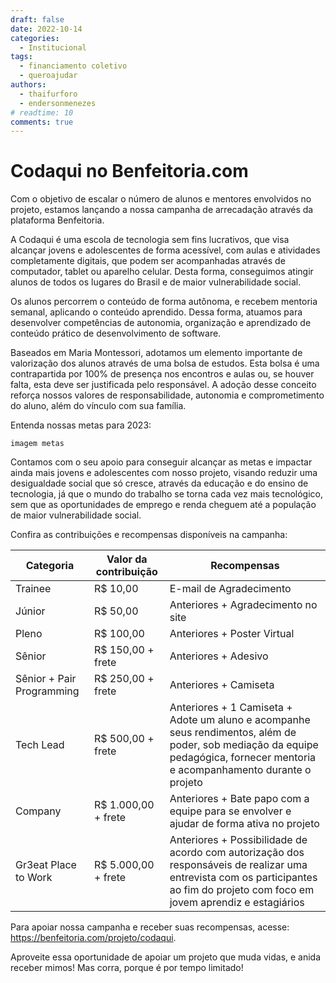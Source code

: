 ```yaml
---
draft: false 
date: 2022-10-14
categories:
  - Institucional
tags:
  - financiamento coletivo
  - queroajudar
authors:
  - thaifurforo
  - endersonmenezes
# readtime: 10
comments: true
---
```


# Codaqui no Benfeitoria.com

Com o objetivo de escalar o número de alunos e mentores envolvidos no projeto, estamos lançando a nossa campanha de arrecadação através da plataforma Benfeitoria.

<!-- more -->

A Codaqui é uma escola de tecnologia sem fins lucrativos, que visa alcançar jovens e adolescentes de forma acessível, com aulas e atividades completamente digitais, que podem ser acompanhadas através de computador, tablet ou aparelho celular. Desta forma, conseguimos atingir alunos de todos os lugares do Brasil e de maior vulnerabilidade social.

Os alunos percorrem o conteúdo de forma autônoma, e recebem mentoria semanal, aplicando o conteúdo aprendido. Dessa forma, atuamos para desenvolver competências de autonomia, organização e aprendizado de conteúdo prático de desenvolvimento de software.

Baseados em Maria Montessori, adotamos um elemento importante de valorização dos alunos através de uma bolsa de estudos. Esta bolsa é uma contrapartida por 100% de presença nos encontros e aulas ou, se houver falta, esta deve ser justificada pelo responsável. A adoção desse conceito reforça nossos valores de responsabilidade, autonomia e comprometimento do aluno, além do vínculo com sua família.

Entenda nossas metas para 2023:

`imagem metas`

Contamos com o seu apoio para conseguir alcançar as metas e impactar ainda mais jovens e adolescentes com nosso projeto, visando reduzir uma desigualdade social que só cresce, através da educação e do ensino de tecnologia, já que o mundo do trabalho se torna cada vez mais tecnológico, sem que as oportunidades de emprego e renda cheguem até a população de maior vulnerabilidade social.

Confira as contribuições e recompensas disponíveis na campanha:


| Categoria                 | Valor da contribuição | Recompensas                                                                                                                                                                      |
|---------------------------|-----------------------|----------------------------------------------------------------------------------------------------------------------------------------------------------------------------------|
| Trainee                   | R$ 10,00              | E-mail de Agradecimento                                                                                                                                                          |
| Júnior                    | R$ 50,00              | Anteriores + Agradecimento no site                                                                                                                                               |
| Pleno                     | R$ 100,00             | Anteriores + Poster Virtual                                                                                                                                                      |
| Sênior                    | R$ 150,00 + frete     | Anteriores + Adesivo                                                                                                                                                             |
| Sênior + Pair Programming | R$ 250,00 + frete     | Anteriores + Camiseta                                                                                                                                                            |
| Tech Lead                 | R$ 500,00 + frete     | Anteriores + 1 Camiseta + Adote um aluno e acompanhe seus rendimentos, além de poder, sob mediação da equipe pedagógica, fornecer mentoria e acompanhamento durante o projeto    |
| Company                   | R$ 1.000,00 + frete   | Anteriores + Bate papo com a equipe para se envolver e ajudar de forma ativa no projeto                                                                                          |
| Gr3eat Place to Work      | R$ 5.000,00 + frete   | Anteriores + Possibilidade de acordo com autorização dos responsáveis de realizar uma entrevista com os participantes ao fim do projeto com foco em jovem aprendiz e estagiários |


Para apoiar nossa campanha e receber suas recompensas, acesse: https://benfeitoria.com/projeto/codaqui.

Aproveite essa oportunidade de apoiar um projeto que muda vidas, e anida receber mimos! Mas corra, porque é por tempo limitado!